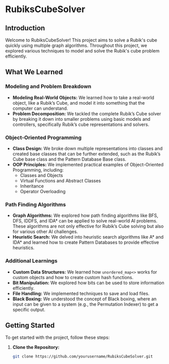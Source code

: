 # RubiksCubeSolver

## Introduction
Welcome to RubiksCubeSolver! This project aims to solve a Rubik's cube quickly using multiple graph algorithms. Throughout this project, we explored various techniques to model and solve the Rubik's cube problem efficiently.

## What We Learned

### Modeling and Problem Breakdown
- **Modeling Real-World Objects:** We learned how to take a real-world object, like a Rubik’s Cube, and model it into something that the computer can understand.
- **Problem Decomposition:** We tackled the complete Rubik’s Cube solver by breaking it down into smaller problems using basic models and controllers, specifically Rubik’s cube representations and solvers.

### Object-Oriented Programming
- **Class Design:** We broke down multiple representations into classes and created base classes that can be further extended, such as the Rubik’s Cube base class and the Pattern Database Base class.
- **OOP Principles:** We implemented practical examples of Object-Oriented Programming, including:
  - Classes and Objects
  - Virtual Functions and Abstract Classes
  - Inheritance
  - Operator Overloading

### Path Finding Algorithms
- **Graph Algorithms:** We explored how path finding algorithms like BFS, DFS, IDDFS, and IDA* can be applied to solve real-world AI problems. These algorithms are not only effective for Rubik’s Cube solving but also for various other AI challenges.
- **Heuristic Search:** We delved into heuristic search algorithms like A* and IDA* and learned how to create Pattern Databases to provide effective heuristics.

### Additional Learnings
- **Custom Data Structures:** We learned how `unordered_map<>` works for custom objects and how to create custom hash functions.
- **Bit Manipulation:** We explored how bits can be used to store information efficiently.
- **File Handling:** We implemented techniques to save and load files.
- **Black Boxing:** We understood the concept of Black boxing, where an input can be given to a system (e.g., the Permutation Indexer) to get a specific output.

## Getting Started
To get started with the project, follow these steps:

1. **Clone the Repository:**
   ```sh
   git clone https://github.com/yourusername/RubiksCubeSolver.git
